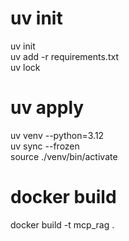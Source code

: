 # uv init
uv init   
uv add -r requirements.txt   
uv lock

# uv apply
uv venv --python=3.12   
uv sync --frozen   
source ./venv/bin/activate

# docker build
docker build -t mcp_rag .